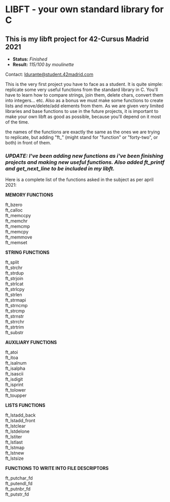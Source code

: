 # LIBFT - your own standard library for C #

## This is my libft project for 42-Cursus Madrid 2021 ##

- **Status:** *Finished*
- **Result:** *115/100 by moulinette*

Contact: ldurante@student.42madrid.com

This is the very first project you have to face as a student. It is quite simple: replicate some very useful functions from the standard library in C.
You'll have to learn how to compare strings, join them, delete chars, convert them into integers... etc. Also as a bonus we must make some functions to create lists and move/delete/add elements from them.
As we are given very limited libraries and base functions to use in the future projects, it is important to make your own libft as good as possible, because you'll depend on it most of the time.

the names of the functions are exactly the same as the ones we are trying to replicate, but adding "ft_" (might stand for "function" or "forty-two", or both) in front of them.

### *UPDATE: I've been adding new functions as i've been finishing projects and making new useful functions. Also added ft_printf and get_next_line to be included in my libft.* ###


Here is a complete list of the functions asked in the subject as per april 2021:

**MEMORY FUNCTIONS**

ft_bzero \
ft_calloc \
ft_memccpy \
ft_memchr \
ft_memcmp \
ft_memcpy \
ft_memmove \
ft_memset

**STRING FUNCTIONS**

ft_split \
ft_strchr \
ft_strdup \
ft_strjoin \
ft_strlcat \
ft_strlcpy \
ft_strlen \
ft_strmapi \
ft_strncmp \
ft_strcmp \
ft_strnstr \
ft_strrchr \
ft_strtrim \
ft_substr

**AUXILIARY FUNCTIONS**

ft_atoi \
ft_itoa \
ft_isalnum \
ft_isalpha \
ft_isascii \
ft_isdigit \
ft_isprint \
ft_tolower \
ft_toupper

**LISTS FUNCTIONS**

ft_lstadd_back \
ft_lstadd_front \
ft_lstclear \
ft_lstdelone \
ft_lstiter \
ft_lstlast \
ft_lstmap \
ft_lstnew \
ft_lstsize

**FUNCTIONS TO WRITE INTO FILE DESCRIPTORS**

ft_putchar_fd \
ft_putendl_fd \
ft_putnbr_fd \
ft_putstr_fd

